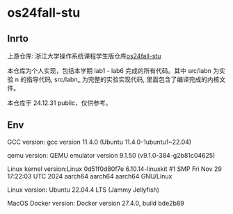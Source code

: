 # os24fall-stu

## Inrto

上游仓库: 浙江大学操作系统课程学生版仓库[os24fall-stu](https://github.com/ZJU-SEC/os24fall-stu)

本仓库为个人实现，包括本学期 lab1 - lab6 完成的所有代码。其中 src/labn 为实验 n 的指导代码, src/labn_ 为完整的实验实现代码, 里面包含了编译完成的内核文件。

本仓库于 24.12.31 public，仅供参考。

## Env

GCC version: gcc version 11.4.0 (Ubuntu 11.4.0-1ubuntu1~22.04)

qemu version: QEMU emulator version 9.1.50 (v9.1.0-384-g2b81c04625)

Linux kernel version:Linux 0d51f0d80f7e 6.10.14-linuxkit #1 SMP Fri Nov 29 17:22:03 UTC 2024 aarch64 aarch64 aarch64 GNU/Linux

Linux version: Ubuntu 22.04.4 LTS (Jammy Jellyfish)

MacOS Docker version: Docker version 27.4.0, build bde2b89
